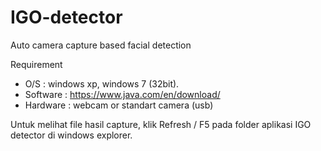 IGO-detector
============

Auto camera capture based facial detection

Requirement
- O/S : windows xp, windows 7 (32bit).
- Software : https://www.java.com/en/download/
- Hardware : webcam or standart camera (usb)

Untuk melihat file hasil capture, klik Refresh / F5 pada folder aplikasi IGO detector di windows explorer. 


